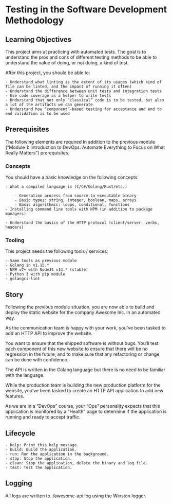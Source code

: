 # Testing in the Software Development Methodology

## Learning Objectives

This project aims at practicing with automated tests. The goal is to understand the pros and cons of different testing methods to be able to understand the value of doing, or not doing, a kind of test.

After this project, you should be able to:

    - Understand what linting is the extent of its usages (which kind of file can be linted, and the impact of running it often)
    - Understand the difference between unit tests and integration tests
    - Use code coverage as a helper to write tests
    - Understand that not only “classical” code is to be tested, but also a lot of the artifacts we can generate
    - Understand how “component”-based testing for acceptance and end to end validation is to be used

## Prerequisites

The following elements are required In addition to the previous module (“Module 1: Introduction to DevOps: Automate Everything to Focus on What Really Matters”) prerequisites.

### Concepts

You should have a basic knowledge on the following concepts:

    - What a compiled language is (C/C#/Golang/Rust/etc.)

        - Generation process from source to executable binary
        - Basic types: string, integer, boolean, maps, arrays
        - Basic algorithmic: loops, conditional, functions
    - Installing command line tools with NPM (in addition to package managers)

    - Understand the basics of the HTTP protocol (client/server, verbs, headers)

### Tooling

This project needs the following tools / services:

    - Same tools as previous module
    - Golang in v1.15.*
    - NPM v7+ with NodeJS v14.* (stable)
    - Python 3 with pip module
    - golangci-lint

## Story

Following the previous module situation, you are now able to build and deploy the static website for the company Awesome Inc. in an automated way.

As the communication team is happy with your work, you’ve been tasked to add an HTTP API to improve the website.

You want to ensure that the shipped software is without bugs. You’ll test each component of this new website to ensure that there will be no regression in the future, and to make sure that any refactoring or change can be done with confidence.

The API is written in the Golang language but there is no need to be familiar with the language.

While the production team is building the new production platform for the website, you’ve been tasked to create an HTTP API application to add new features.

As we are in a “DevOps” course, your “Ops” personality expects that this application is monitored by a “Health” page to determine if the application is running and ready to accept traffic.

## Lifecycle

    - help: Print this help message.
    - build: Build the application.
    - run: Run the application in the background.
    - stop: Stop the application.
    - clean: Stop the application, delete the binary and log file.
    - test: Test the application.

## Logging 

All logs are written to ./awesome-api.log using the Winston logger.